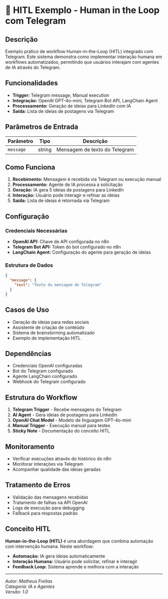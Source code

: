 # 🔄 HITL Exemplo - Human in the Loop com Telegram

## Descrição

Exemplo prático de workflow Human-in-the-Loop (HITL) integrado com Telegram. Este sistema demonstra como implementar interação humana em workflows automatizados, permitindo que usuários interajam com agentes de IA através do Telegram.

## Funcionalidades

- **Trigger:** Telegram message, Manual execution
- **Integração:** OpenAI GPT-4o-mini, Telegram Bot API, LangChain Agent
- **Processamento:** Geração de ideias para LinkedIn com IA
- **Saída:** Lista de ideias de postagens via Telegram

## Parâmetros de Entrada

| Parâmetro | Tipo   | Descrição                    |
| --------- | ------ | ---------------------------- |
| `message` | string | Mensagem de texto do Telegram |

## Como Funciona

1. **Recebimento:** Mensagem é recebida via Telegram ou execução manual
2. **Processamento:** Agente de IA processa a solicitação
3. **Geração:** IA gera 5 ideias de postagens para LinkedIn
4. **Interação:** Usuário pode interagir e refinar as ideias
5. **Saída:** Lista de ideias é retornada via Telegram

## Configuração

### Credenciais Necessárias

- **OpenAI API:** Chave de API configurada no n8n
- **Telegram Bot API:** Token do bot configurado no n8n
- **LangChain Agent:** Configuração do agente para geração de ideias

### Estrutura de Dados

```json
{
  "message": {
    "text": "Texto da mensagem do Telegram"
  }
}
```

## Casos de Uso

- Geração de ideias para redes sociais
- Assistente de criação de conteúdo
- Sistema de brainstorming automatizado
- Exemplo de implementação HITL

## Dependências

- Credenciais OpenAI configuradas
- Bot do Telegram configurado
- Agente LangChain configurado
- Webhook do Telegram configurado

## Estrutura do Workflow

1. **Telegram Trigger** - Recebe mensagens do Telegram
2. **AI Agent** - Gera ideias de postagens para LinkedIn
3. **OpenAI Chat Model** - Modelo de linguagem GPT-4o-mini
4. **Manual Trigger** - Execução manual para testes
5. **Sticky Note** - Documentação do conceito HITL

## Monitoramento

- Verificar execuções através do histórico do n8n
- Monitorar interações via Telegram
- Acompanhar qualidade das ideias geradas

## Tratamento de Erros

- Validação das mensagens recebidas
- Tratamento de falhas na API OpenAI
- Logs de execução para debugging
- Fallback para respostas padrão

## Conceito HITL

**Human-in-the-Loop (HITL)** é uma abordagem que combina automação com intervenção humana. Neste workflow:

- **Automação:** IA gera ideias automaticamente
- **Interação Humana:** Usuário pode solicitar, refinar e interagir
- **Feedback Loop:** Sistema aprende e melhora com a interação

---

_Autor: Matheus Freitas_  
_Categoria: IA e Agentes_  
_Versão: 1.0_
